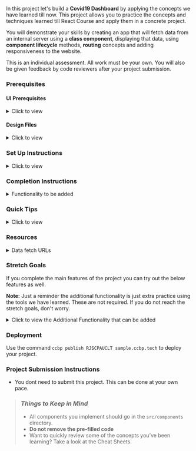 In this project let's build a **Covid19 Dashboard** by applying the concepts we have learned till now. This project allows you to practice the concepts and techniques learned till React Course and apply them in a concrete project.

You will demonstrate your skills by creating an app that will fetch data from an internal server using a **class component**, displaying that data, using **component lifecycle** methods, **routing** concepts and adding responsiveness to the website.

This is an individual assessment. All work must be your own. You will also be given feedback by code reviewers after your project submission.

### Prerequisites

#### UI Prerequisites

<details>
<summary>Click to view</summary>

- What is Figma?
  - Figma is a vector graphics editor and prototyping tool which is primarily web-based. You can check more info on the <a href="https://www.figma.com/" target="_blank">Website</a>.
- Create a Free account in Figma
  - Kindly follow the instructions as shown in <a href="https://www.youtube.com/watch?v=hrHL2VLMl7g&t=37s" target="_blank">this</a> video to create a Free Figma account.
- How to Check CSS in Figma?
  - Kindly follow the instructions as shown in <a href="https://www.youtube.com/watch?v=B242nuM3y2s" target="_blank">this</a> video to check CSS in the Figma screen.
- Export Images in Figma screen
  - Kindly follow the instructions as shown in <a href="https://www.youtube.com/watch?v=NpzL1MONwaw" target="_blank">this</a> video to export images from the Figma screen.
  - Check <a href="https://help.trydesignlab.com/hc/en-us/articles/360011010634-How-do-I-export-images-and-PDFs-from-Sketch-or-Figma-in-my-short-course-" target="_blank">this</a> reference docs to export images in Figma screen.

</details>

#### Design Files

<details>
<summary>Click to view</summary>

- You can check the **Design Files** for different devices <a href="https://www.figma.com/file/lGl9tRXcsmxicjTITM2A8P/Covid19_Dashboard?node-id=0%3A1" target="_blank" >here</a>.

</details>

### Set Up Instructions

<details>
<summary>Click to view</summary>

- Download dependencies by running `npm install`
- Start up the app using `npm start`
</details>

### Completion Instructions

<details>
<summary>Functionality to be added</summary>

The app must have the following functionalities

- Users should be able to navigate to Home, About routes using links in Navbar.
- Users should be able to view the website responsively in mobile view, tablet view as well.
- Home Route
  - Users should be able to see stats of confirmed, active, recovered, deceased cases in India.
  - Users should be able to navigate to home route when clicking on **COVID19INDIA** logo.
  - Users should be able to see state wise confirmed, active, recovered,deceased cases in a table.
  - Users should be able to sort the stats based on States/UT.
  - Users should be able to see Home with highlighted text in Navbar.
  - Users should be able to see the footer as shown in figma.
- Search Functionality
  - Users should be able to search across all states in India and see the suggestions as a dropdown.
  - Users should be able to navigate to a State Specific Page after clicking on the suggestion.
  - When the users clicks on a state suggestion, it should open a new page with respective state details.
- State Specific Route
  - Users should be able to see the state name and last updated date.
  - Users should be able to see stats of confirmed, active, recovered, deceased cases in specific states.
  - Users should be able to see the tested count.
  - Users should be able to see Top districts for confirmed, active, recovered,deceased cases.
  - Users should be able to see spread trends for both cumulative and daily.
  - Users should be able to see dropdown in spread trends to select different districts.
  - Users should be able to see the footer as shown in figma.
- About Route
  - Users should be able to see faqs.
  - Users should be able to see About with highlighted text in Navbar.
  - Users should be able to see the footer as shown in figma.

</details>

### Quick Tips

<details>
<summary>Click to view</summary>

- Use React Charts package to implement given charts
  - React charts <a href="https://www.npmjs.com/package/recharts" target="_blank" >Documentation</a>.
  - Line chart implementation <a href="https://codesandbox.io/s/dark-theme-switch-forked-6keo4?file=/src/Dashboard/Chart.js" target="_blank">CodeSandbox</a>.
  - Multi area chart implementation <a href="https://codesandbox.io/s/react-chartjs-2-line-chart-example-forked-kzspl?file=/src/App.js" target="_blank">CodeSandbox</a>.
- Implement Select fields using this package
  - React select <a href="https://www.npmjs.com/package/react-select/v/2.4.3" target="_blank">Documentation</a>.
  - React select implementation <a href="https://codesandbox.io/s/react-select-dropdown-example-forked-su3x2?file=/package.json:253-258" target="_blank">CodeSandbox</a>.
- Usage of extracting date wise stats <a href="https://codepen.io/nagendra-pujari1191/pen/YzVMXxz?editors=0010" target="_blank">Codepen</a>.
</details>

### Resources

<details>
<summary>Data fetch URLs</summary>

- Home Route:

  - Get stats of confirmed, active, recovered, deceased cases in India:

    ```js
    'https://data.covid19india.org/v4/min/data.min.json'

    ```

  - Get stats of confirmed, active, recovered, deceased cases state wise:

    ```js
    'https://data.covid19india.org/v4/min/data.min.json'

    ```

- State-Specific Route:

  - Get tested count, last updated:

    ```js
    'https://data.covid19india.org/v4/min/data.min.json'
    //(the response contains stats of all the States, You can use a state code (Ex:- "AP") to get specific state stats.)

    ```

  - Get stats of confirmed, active,recovered, deceased cases in specific states:

    ```js
    'https://data.covid19india.org/v4/min/data.min.json'
    //(the response contains stats of all the States, You can use a state code (Ex:- "AP") to get specific state stats.)

    ```

  - Get districts (sort to show Top Districts):

    ```js
    'https://data.covid19india.org/v4/min/data.min.json'
    //(the response contains stats of all the States, You can use a state code (Ex:- "AP") to get specific state stats.)

    ```

  - Get timelines to show spread trends:

    ```js
    'https://data.covid19india.org/v4/min/timeseries-AP.min.json'
    //(change state code in URL for other states)

    //(or)

    'https://data.covid19india.org/v4/min/timeseries.min.json'
    //(the response contains stats of all the States, You can use a state code (Ex:- "AP") to get specific state stats.)

    ```

- About Route:

  - Get faqs:

    ```js
    'https://data.covid19india.org/website_data.json'

    ```

- Vaccination Details Route:

  - Get states data:

    ```js
    'https://cdn-api.co-vin.in/api/v2/admin/location/states'

    ```

  - Get Districts data (state specific):

    ```js
    'https://cdn-api.co-vin.in/api/v2/admin/location/districts/2'
    //(change state id in URL)

    ```

  - Get sites conducting vaccination, total registrations, total vaccination, vaccination trends, vaccination - category, vaccination by age Details:

    ```js
    'https://api.cowin.gov.in/api/v1/reports/v2/getPublicReports?state_id=1&district_id=&date=2021-06-12'
    //(change date in URL)

    ```

</details>

### Stretch Goals

If you complete the main features of the project you can try out the below features as well.

**Note:** Just a reminder the additional functionality is just extra practice using the tools we have learned. These are not required. If you do not reach the stretch goals, don't worry.

<details>
<summary>Click to view the Additional Functionality that can be added</summary>

- Users should be able to see Themes (Light & Dark) in Navbar.
- State Specific Route
  - Users should be able to see India maps with highlighting states.
- Vaccination Details Route
  - Users should be able to see dropdowns to select state and district.
  - Users should be able to see Sites Conducting Vaccination, Total Registrations, Total Vaccination Doses sections.
  - Users should be able to see Vaccination Trends for both by doses and ages section.
  - Users should be able to see Vaccination Details with highlighted text in Navbar.

</details>

### Deployment

Use the command `ccbp publish RJSCPAUCLT sample.ccbp.tech` to deploy your project.

### Project Submission Instructions

- You dont need to submit this project. This can be done at your own pace.

> ### _Things to Keep in Mind_
>
> - All components you implement should go in the `src/components` directory.
> - **Do not remove the pre-filled code**
> - Want to quickly review some of the concepts you’ve been learning? Take a look at the Cheat Sheets.
